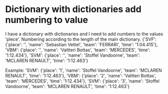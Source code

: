
# Dictionary with dictionaries add numbering to value

I have a dictionary with dictionaries and I need to add numbers to the values 'plece'. Numbering according to the length of the main dictionary.
{'SVF': {'place': '', 'name': 'Sebastian Vettel', 'team': 'FERRARI', 'time': '1:04.415'}, 'VBM': {'place': '', 'name': 'Valtteri Bottas', 'team': 'MERCEDES', 'time': '1:12.434'}, 'SVM': {'place': '', 'name': 'Stoffel Vandoorne', 'team': 'MCLAREN RENAULT', 'time': '1:12.463'}

Example:
'SVM': {'place': '1', 'name': 'Stoffel Vandoorne', 'team': 'MCLAREN RENAULT', 'time': '1:12.463'}, 'VBM': {'place': '2', 'name': 'Valtteri Bottas', 'team': 'MERCEDES', 'time': '1:12.434'}, 'SVM': {'place': '3', 'name': 'Stoffel Vandoorne', 'team': 'MCLAREN RENAULT', 'time': '1:12.463'} 


        